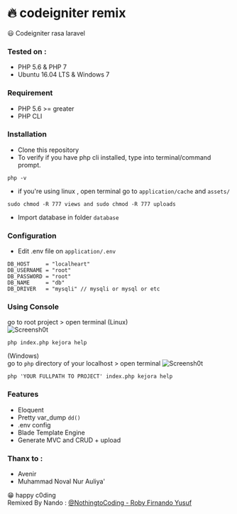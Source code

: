  # :fire: codeigniter remix  

:smiley:
Codeigniter rasa laravel

### Tested on :  
- PHP 5.6 & PHP 7
- Ubuntu 16.04 LTS & Windows 7

### Requirement 
- PHP 5.6 >= greater
- PHP CLI

### Installation

 - Clone this repository
 - To verify if you have php cli installed, type into terminal/command prompt.
```
php -v
```
- if you're using linux , open terminal go to `application/cache` and `assets/`
```
sudo chmod -R 777 views and sudo chmod -R 777 uploads
```
- Import database in folder `database` 

### Configuration
 - Edit .env file on `application/.env`
```
DB_HOST		= "localheart"
DB_USERNAME	= "root"
DB_PASSWORD	= "root"
DB_NAME 	= "db"
DB_DRIVER 	= "mysqli" // mysqli or mysql or etc

```
### Using Console
go to root project > open terminal
(Linux)<br>
![Screensh0t](https://raw.githubusercontent.com/robyfirnandoyusuf/codeigniter-remix/master/Screenshot_2018-10-29_08-22-15.png)
```
php index.php kejora help
```

(Windows)<br>
go to `php` directory of your localhost > open terminal 
![Screensh0t](https://raw.githubusercontent.com/robyfirnandoyusuf/codeigniter-remix/master/SS%20windows%20-%20test.jpeg)
```
php 'YOUR FULLPATH TO PROJECT' index.php kejora help
```

### Features
- Eloquent 
- Pretty var_dump `dd()`
- .env config
- Blade Template Engine
- Generate MVC and CRUD + upload

### Thanx to : 
- Avenir
- Muhammad Noval Nur Auliya' 

:grin: happy c0ding<br />
Remixed By Nando : [@NothingtoCoding - Roby Firnando Yusuf](mailto:nothingtocoding@gmail.com)
